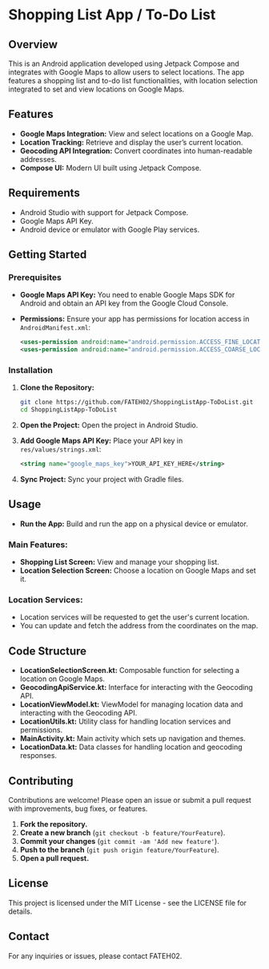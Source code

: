# Shopping List App / To-Do List

## Overview
This is an Android application developed using Jetpack Compose and integrates with Google Maps to allow users to select locations. The app features a shopping list and to-do list functionalities, with location selection integrated to set and view locations on Google Maps.

## Features
- **Google Maps Integration:** View and select locations on a Google Map.
- **Location Tracking:** Retrieve and display the user’s current location.
- **Geocoding API Integration:** Convert coordinates into human-readable addresses.
- **Compose UI:** Modern UI built using Jetpack Compose.

## Requirements
- Android Studio with support for Jetpack Compose.
- Google Maps API Key.
- Android device or emulator with Google Play services.

## Getting Started

### Prerequisites
- **Google Maps API Key:** You need to enable Google Maps SDK for Android and obtain an API key from the Google Cloud Console.

- **Permissions:** Ensure your app has permissions for location access in `AndroidManifest.xml`:
    ```xml
    <uses-permission android:name="android.permission.ACCESS_FINE_LOCATION"/>
    <uses-permission android:name="android.permission.ACCESS_COARSE_LOCATION"/>
    ```

### Installation
1. **Clone the Repository:**
    ```bash
    git clone https://github.com/FATEH02/ShoppingListApp-ToDoList.git
    cd ShoppingListApp-ToDoList
    ```

2. **Open the Project:** Open the project in Android Studio.

3. **Add Google Maps API Key:**
    Place your API key in `res/values/strings.xml`:
    ```xml
    <string name="google_maps_key">YOUR_API_KEY_HERE</string>
    ```

4. **Sync Project:** Sync your project with Gradle files.

## Usage
- **Run the App:** Build and run the app on a physical device or emulator.

### Main Features:
- **Shopping List Screen:** View and manage your shopping list.
- **Location Selection Screen:** Choose a location on Google Maps and set it.

### Location Services:
- Location services will be requested to get the user's current location.
- You can update and fetch the address from the coordinates on the map.

## Code Structure
- **LocationSelectionScreen.kt:** Composable function for selecting a location on Google Maps.
- **GeocodingApiService.kt:** Interface for interacting with the Geocoding API.
- **LocationViewModel.kt:** ViewModel for managing location data and interacting with the Geocoding API.
- **LocationUtils.kt:** Utility class for handling location services and permissions.
- **MainActivity.kt:** Main activity which sets up navigation and themes.
- **LocationData.kt:** Data classes for handling location and geocoding responses.

## Contributing
Contributions are welcome! Please open an issue or submit a pull request with improvements, bug fixes, or features.

1. **Fork the repository.**
2. **Create a new branch** (`git checkout -b feature/YourFeature`).
3. **Commit your changes** (`git commit -am 'Add new feature'`).
4. **Push to the branch** (`git push origin feature/YourFeature`).
5. **Open a pull request.**

## License
This project is licensed under the MIT License - see the LICENSE file for details.

## Contact
For any inquiries or issues, please contact FATEH02.
